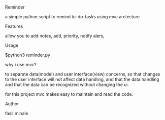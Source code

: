 Reminder

a simple python script to remind to-do-tasks using mvc arctecture



Features

allow you to add notes, add, priority, notify alers,


Usage

$python3 reminder.py


why i use mvc?

to separate data(model) and user interface(view) concerns, so that changes to the user interface
will not affect data handling, and that the data handling and that the data can be recognized
without changing the ui.

for this project mvc makes easy to maintain and read the code.


Author

fasil minale

